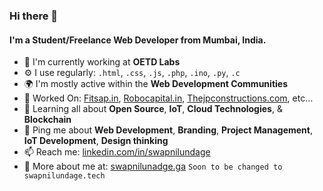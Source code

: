 ### Hi there 👋

#### I'm a Student/Freelance Web Developer from Mumbai, India.

- 🏢 I'm currently working at **OETD Labs**
- ⚙️ I use regularly: `.html`, `.css`, `.js`, `.php`,   `.ino`, `.py`, `.c`
- 🌍 I'm mostly active within the **Web Development Communities**
- 💅 Worked On: [Fitsap.in](https://www.Fitsap.in), [Robocapital.in](https://Robocapital.in), [Thejpconstructions.com](https://www.Thejpconstructions.com), etc…
- 🌱 Learning all about **Open Source**, **IoT**, **Cloud Technologies**, & **Blockchain**
- 💬 Ping me about **Web Development**, **Branding**, **Project Management**, **IoT Development**, **Design thinking**
- 📫 Reach me: [linkedin.com/in/swapnilundage](https://linkedin.com/in/swapnilundage)
- 🤖 More about me at: [swapnilunadge.ga](http://swapnilundage.ga)  `Soon to be changed to swapnilundage.tech`
